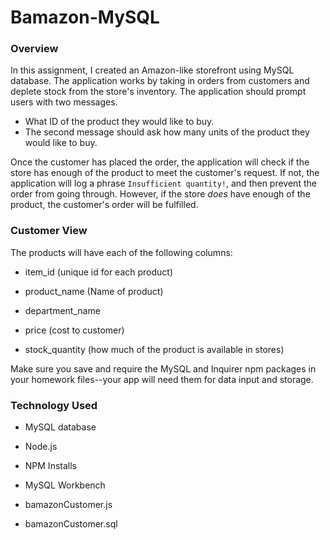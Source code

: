 # Bamazon-MySQL

### Overview
In this assignment, I created an Amazon-like storefront using MySQL database. The application works by taking in orders from customers and deplete stock from the store's inventory. The application should prompt users with two messages.

   * What ID of the product they would like to buy.
   * The second message should ask how many units of the product they would like to buy.

Once the customer has placed the order, the application will check if the store has enough of the product to meet the customer's request. If not, the application will log a phrase `Insufficient quantity!`, and then prevent the order from going through. However, if the store _does_ have enough of the product, the customer's order will be fulfilled.

### Customer View

The products will have each of the following columns:

   * item_id (unique id for each product)

   * product_name (Name of product)

   * department_name

   * price (cost to customer)

   * stock_quantity (how much of the product is available in stores)

Make sure you save and require the MySQL and Inquirer npm packages in your homework files--your app will need them for data input and storage.

### Technology Used

* MySQL database

* Node.js

* NPM Installs

* MySQL Workbench

* bamazonCustomer.js

* bamazonCustomer.sql
